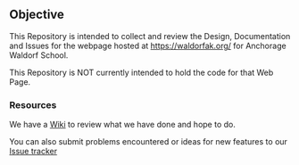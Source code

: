 ## Objective
This Repository is intended to collect and review the Design, Documentation and Issues for the webpage hosted at https://waldorfak.org/ for Anchorage Waldorf School. 

This Repository is NOT currently intended to hold the code for that Web Page.

### Resources
We have a [Wiki](https://github.com/waldorfak/WebPage/wiki) to review what we have done and hope to do.

You can also submit problems encountered or ideas for new features to our [Issue tracker](https://github.com/waldorfak/WebPage/issues)
